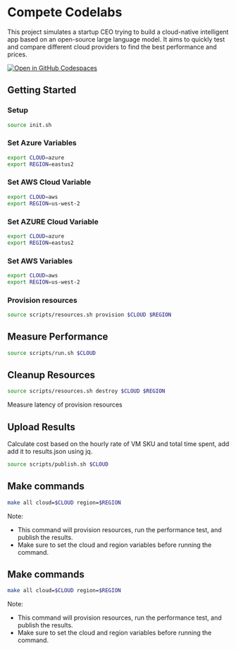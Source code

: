 # Compete Codelabs

This project simulates a startup CEO trying to build a cloud-native intelligent app based on an open-source large language model. It aims to quickly test and compare different cloud providers to find the best performance and prices.

[![Open in GitHub Codespaces](https://github.com/codespaces/badge.svg)](https://github.com/codespaces/new?repo=Azure-Samples/compete-labs)

## Getting Started

### Setup

```bash
source init.sh
```
### Set Azure Variables
```bash
export CLOUD=azure
export REGION=eastus2
```

### Set AWS Cloud Variable
```bash
export CLOUD=aws
export REGION=us-west-2
```
### Set AZURE Cloud Variable
```bash
export CLOUD=azure
export REGION=eastus2
```

### Set AWS Variables
```bash
export CLOUD=aws
export REGION=us-west-2
```

### Provision resources
```bash
source scripts/resources.sh provision $CLOUD $REGION
```

## Measure Performance

```bash
source scripts/run.sh $CLOUD
```

## Cleanup Resources
```bash
source scripts/resources.sh destroy $CLOUD $REGION
```

Measure latency of provision resources

## Upload Results

Calculate cost based on the hourly rate of VM SKU and total time spent, add add it to results.json using jq.

```bash
source scripts/publish.sh $CLOUD
```

## Make commands
```bash
make all cloud=$CLOUD region=$REGION
```
Note:
- This command will provision resources, run the performance test, and publish the results.
- Make sure to set the cloud and region variables before running the command.

## Make commands
```bash
make all cloud=$CLOUD region=$REGION
```
Note:
- This command will provision resources, run the performance test, and publish the results.
- Make sure to set the cloud and region variables before running the command.
